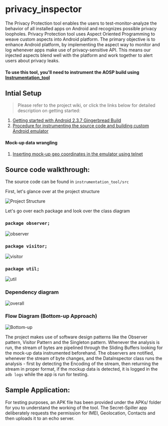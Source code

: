 # privacy_inspector

The Privacy Protection tool enables the users to test-monitor-analyze the behavior of all installed apps on Android and recognizes possible privacy loopholes. Privacy Protection tool uses Aspect Oriented Programming to weave custom aspects into Android platform. The primary objective is to enhance Android platform, by implementing the aspect way to monitor and log whenever apps make use of privacy-sensitive API. This means our injected aspects blend well with the platform and work together to alert users about privacy leaks.

#### To use this tool, you'll need to instrument the AOSP build using [Instrumentation_tool](https://github.com/poojakanchan/instrumentation_tool)

## Intial Setup
>Please refer to the project wiki, or click the links below for detailed description on getting started:

1. [Getting started with Android 2.3.7 Gingerbread Build][2.3.7]
2. [Procedure for instrumenting the source code and building custom Android emulator][emulator]

#### Mock-up data wrangling
1. [Inserting mock-up geo coordinates in the emulator using telnet][telnet]

[home]: https://github.com/av-7/privacy_protection/wiki
[2.3.7]: https://github.com/av-7/privacy_protection/wiki/Getting-started-with-Android-2.3.7-Gingerbread-Build
[emulator]: https://github.com/av-7/privacy_protection/wiki/Procedure-for-instrumenting-the-source-code-and-building-custom-Android-emulator
[telnet]: https://github.com/av-7/privacy_protection/wiki/Inserting-mock-up-geo-coordinates-in-the-emulator-using-telnet

## Source code walkthrough:

The source code can be found in ```instrumentation_tool/src```

First, let's glance over at the project structure

![Project Structure](https://github.com/av-7/privacy_protection/blob/master/Screens/setup_screens/SS1_Project_Structure.jpg?raw=true "structure")

Let's go over each package and look over the class diagram

### ```package observer;```

![observer](https://github.com/av-7/privacy_protection/blob/master/Screens/class_diagrams/CD2_Package_observer.jpg?raw=true "observer")

### ```package visitor;```

![visitor](https://github.com/av-7/privacy_protection/blob/master/Screens/class_diagrams/CD3_Package_visitor.jpg?raw=true "visitor")

### ```package util;```

![util](https://github.com/av-7/privacy_protection/blob/master/Screens/class_diagrams/CD1_Package_util.jpg?raw=true "util")

### Dependency diagram

![overall](https://github.com/av-7/privacy_protection/blob/master/Screens/class_diagrams/CD4_Overall_flow.jpg?raw=true "overall")

### Flow Diagram (Bottom-up Approach)

![Bottom-up](https://github.com/av-7/privacy_protection/blob/master/Screens/class_diagrams/Flow.jpg?raw=true "overall")

The project makes use of software design patterns like the Observer pattern, Visitor Pattern and the Singleton pattern. Whenever the analysis is run, the stream of bytes are pipelined through the Sliding Buffers looking for the mock-up data instrumented beforehand. The observers are notified, whenever the stream of byte changes, and the DataInspector class runs the analysis - first by detecting the Encoding of the stream, then returning the stream in proper format, if the mockup data is detected, it is logged in the ```adb logs``` while the app is run for testing.

## Sample Application:

For testing purposes, an APK file has been provided under the APKs/ folder for you to understand the working of the tool. The Secret-Spiller app deliberately requests the permission for IMEI, Geolocation, Contacts and then uploads it to an echo server.

